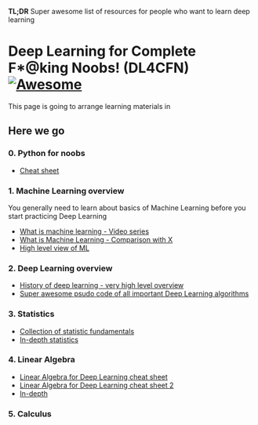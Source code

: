 **TL;DR** Super awesome list of resources for people who want to learn deep learning

# Deep Learning for Complete F*@king Noobs! (DL4CFN) [![Awesome](https://cdn.rawgit.com/sindresorhus/awesome/d7305f38d29fed78fa85652e3a63e154dd8e8829/media/badge.svg)](https://github.com/sindresorhus/awesome)

This page is going to arrange learning materials in

## Here we go

### 0. Python for noobs

- [Cheat sheet](http://datasciencefree.com/python.pdf)

### 1. Machine Learning overview

You generally need to learn about basics of Machine Learning before you start practicing Deep Learning

- [What is machine learning - Video series](https://classroom.udacity.com/courses/ud262/lessons/3625438937/concepts/6405791940923)
- [What is Machine Learning - Comparison with X](https://www.analyticsvidhya.com/blog/2015/06/machine-learning-basics/)
- [High level view of ML](https://blog.dataiku.com/machine-learning-explained-algorithms-are-your-friend)

### 2. Deep Learning overview

- [History of deep learning - very high level overview](https://www.youtube.com/watch?v=n6XSDA3kfEw)
- [Super awesome psudo code of all important Deep Learning algorithms](https://www.analyticsvidhya.com/blog/2015/09/full-cheatsheet-machine-learning-algorithms/)


### 3. Statistics

- [Collection of statistic fundamentals](https://sites.google.com/a/case.edu/hpc-upgraded-cluster/home/important-notes-for-new-users/helpful-references/deep-learning/basic-statistics-for-deep-learning)
- [In-depth statistics](https://www.khanacademy.org/math/statistics-probability)

### 4. Linear Algebra
- [Linear Algebra for Deep Learning cheat sheet](https://towardsdatascience.com/linear-algebra-cheat-sheet-for-deep-learning-cd67aba4526c)
- [Linear Algebra for Deep Learning cheat sheet 2](https://medium.com/@LeonFedden/a-hackers-guide-to-deep-learnings-secret-sauces-linear-algebra-555403c3be16)
- [In-depth](http://www.deeplearningbook.org/contents/linear_algebra.html)

### 5. Calculus
